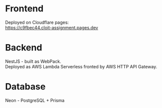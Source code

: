# Frontend
Deployed on Cloudflare pages:  
https://c9fbec44.cloit-assignment.pages.dev

# Backend
NestJS - built as WebPack.  
Deployed as AWS Lambda Serverless fronted by AWS HTTP API Gateway.  

# Database
Neon - PostgreSQL + Prisma



